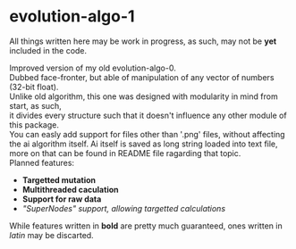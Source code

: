 # evolution-algo-1
All things written here may be work in progress, as such, may not be **yet** included in the code.

Improved version of my old evolution-algo-0. <br>
Dubbed face-fronter, but able of manipulation of any vector of numbers (32-bit float). <br>
Unlike old algorithm, this one was designed with modularity in mind from start, as such, <br>
it divides every structure such that it doesn't influence any other module of this package. <br>
You can easly add support for files other than '.png' files, without affecting the ai algorithm itself.
Ai itself is saved as long string loaded into text file, more on that can be found in README file ragarding that topic.
<br>
Planned features:
  * **Targetted mutation**
  * **Multithreaded caculation**
  * **Support for raw data**
  * *"SuperNodes" support, allowing targetted calculations*

While features written in **bold** are pretty much guaranteed, ones written in *latin* may be discarted.<br>
